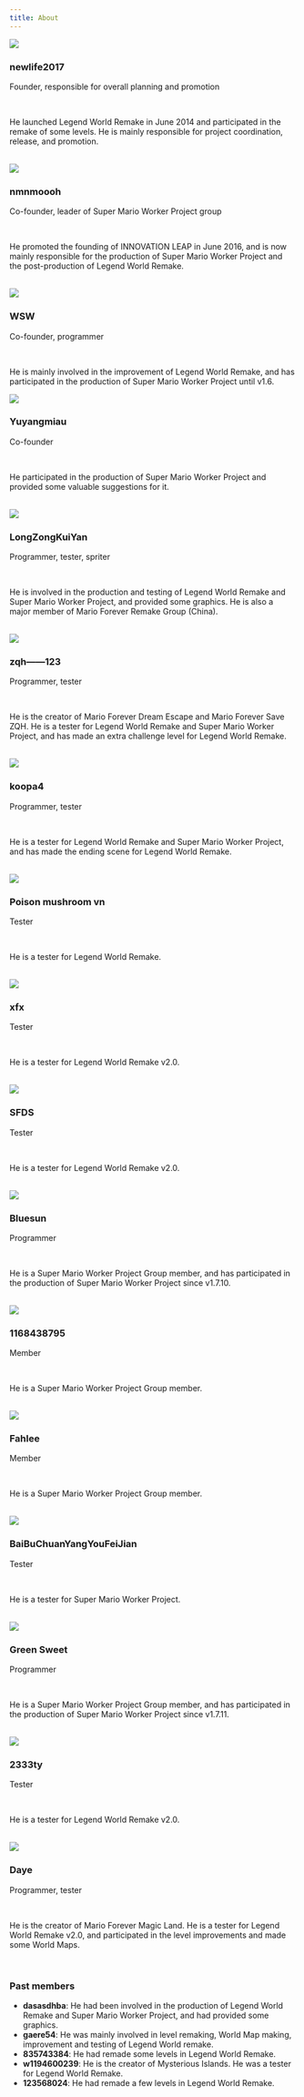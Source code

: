 ```yaml
---
title: About
---
```


<div><img src="/images/avatars/newlife2017.jpg" class="avatar-left"></div>
<div class="text-left">
  <h3>newlife2017</h3>
  <p class="flow-text">Founder, responsible for overall planning and promotion</p>
  <br>
  <p class="flow-text">He launched Legend World Remake in June 2014 and participated in the remake of some levels. He is mainly responsible for project coordination, release, and promotion.</p>
  <br>
</div>
<div><img src="/images/avatars/nmnmoooh.jpg" class="avatar-right"></div>
<div class="text-right">
  <h3>nmnmoooh</h3>
  <p class="flow-text">Co-founder, leader of Super Mario Worker Project group</p>
  <br>
  <p class="flow-text">He promoted the founding of INNOVATION LEAP in June 2016, and is now mainly responsible for the production of Super Mario Worker Project and the post-production of Legend World Remake.</p>
  <br>
</div>
<div><img src="/images/avatars/wsw.jpg" class="avatar-left"></div>
<div class="text-left">
  <h3>WSW</h3>
  <p class="flow-text">Co-founder, programmer</p>
  <br>
  <p class="flow-text">He is mainly involved in the improvement of Legend World Remake, and has participated in the production of Super Mario Worker Project until v1.6.</p>
</div>
<div><img src="/images/avatars/yuyangmiau.jpg" class="avatar-right"></div>
<div class="text-right">
  <h3>Yuyangmiau</h3>
  <p class="flow-text">Co-founder</p>
  <br>
  <p class="flow-text">He participated in the production of Super Mario Worker Project and provided some valuable suggestions for it.</p>
  <br>
</div>
<div><img src="/images/avatars/longzongkuiyan.jpg" class="avatar-left"></div>
<div class="text-left">
  <h3>LongZongKuiYan</h3>
  <p class="flow-text">Programmer, tester, spriter</p>
  <br>
  <p class="flow-text">He is involved in the production and testing of Legend World Remake and Super Mario Worker Project, and provided some graphics. He is also a major member of Mario Forever Remake Group (China).</p>
  <br>
</div>
<div><img src="/images/avatars/zqh.jpg" class="avatar-right"></div>
<div class="text-right">
  <h3>zqh——123</h3>
  <p class="flow-text">Programmer, tester</p>
  <br>
  <p class="flow-text">He is the creator of Mario Forever Dream Escape and Mario Forever Save ZQH. He is a tester for Legend World Remake and Super Mario Worker Project, and has made an extra challenge level for Legend World Remake.</p>
  <br>
</div>
<div><img src="/images/avatars/koopa4.jpg" class="avatar-left"></div>
<div class="text-left">
  <h3>koopa4</h3>
  <p class="flow-text">Programmer, tester</p>
  <br>
  <p class="flow-text">He is a tester for Legend World Remake and Super Mario Worker Project, and has made the ending scene for Legend World Remake.</p>
  <br>
</div>
<div><img src="/images/avatars/dmgvn.jpg" class="avatar-right"></div>
<div class="text-right">
  <h3>Poison mushroom vn</h3>
  <p class="flow-text">Tester</p>
  <br>
  <p class="flow-text">He is a tester for Legend World Remake.</p>
  <br>
</div>
<div><img src="/images/avatars/xfx.jpg" class="avatar-left"></div>
<div class="text-left">
  <h3>xfx</h3>
  <p class="flow-text">Tester</p>
  <br>
  <p class="flow-text">He is a tester for Legend World Remake v2.0.</p>
  <br>
</div>
<div><img src="/images/avatars/sfds.jpg" class="avatar-right"></div>
<div class="text-right">
  <h3>SFDS</h3>
  <p class="flow-text">Tester</p>
  <br>
  <p class="flow-text">He is a tester for Legend World Remake v2.0.</p>
  <br>
</div>
<div><img src="/images/avatars/bluesun.jpg" class="avatar-left"></div>
<div class="text-left">
  <h3>Bluesun</h3>
  <p class="flow-text">Programmer</p>
  <br>
  <p class="flow-text">He is a Super Mario Worker Project Group member, and has participated in the production of Super Mario Worker Project since v1.7.10.</p>
  <br>
</div>
<div><img src="/images/avatars/116.jpg" class="avatar-right"></div>
<div class="text-right">
  <h3>1168438795</h3>
  <p class="flow-text">Member</p>
  <br>
  <p class="flow-text">He is a Super Mario Worker Project Group member.</p>
  <br>
</div>
<div><img src="/images/avatars/fahlee.jpg" class="avatar-left"></div>
<div class="text-left">
  <h3>Fahlee</h3>
  <p class="flow-text">Member</p>
  <br>
  <p class="flow-text">He is a Super Mario Worker Project Group member.</p>
  <br>
</div>
<div><img src="/images/avatars/baibu.jpg" class="avatar-right"></div>
<div class="text-right">
  <h3>BaiBuChuanYangYouFeiJian</h3>
  <p class="flow-text">Tester</p>
  <br>
  <p class="flow-text">He is a tester for Super Mario Worker Project.</p>
  <br>
</div>
<div><img src="/images/avatars/greensweet.jpg" class="avatar-left"></div>
<div class="text-left">
  <h3>Green Sweet</h3>
  <p class="flow-text">Programmer</p>
  <br>
  <p class="flow-text">He is a Super Mario Worker Project Group member, and has participated in the production of Super Mario Worker Project since v1.7.11.</p>
  <br>
</div>
<div><img src="/images/avatars/2333ty.jpg" class="avatar-right"></div>
<div class="text-right">
  <h3>2333ty</h3>
  <p class="flow-text">Tester</p>
  <br>
  <p class="flow-text">He is a tester for Legend World Remake v2.0.</p>
  <br>
</div>
<div><img src="/images/avatars/daye.jpg" class="avatar-left"></div>
<div class="text-left">
  <h3>Daye</h3>
  <p class="flow-text">Programmer, tester</p>
  <br>
  <p class="flow-text">He is the creator of Mario Forever Magic Land. He is a tester for Legend World Remake v2.0, and participated in the level improvements and made some World Maps.</p>
  <br>
</div>

### Past members

- **dasasdhba**: He had been involved in the production of Legend World Remake and Super Mario Worker Project, and had provided some graphics.
- **gaere54**: He was mainly involved in level remaking, World Map making, improvement and testing of Legend World remake.
- **835743384**: He had remade some levels in Legend World Remake.
- **w1194600239**: He is the creator of Mysterious Islands. He was a tester for Legend World Remake.
- **123568024**: He had remade a few levels in Legend World Remake.